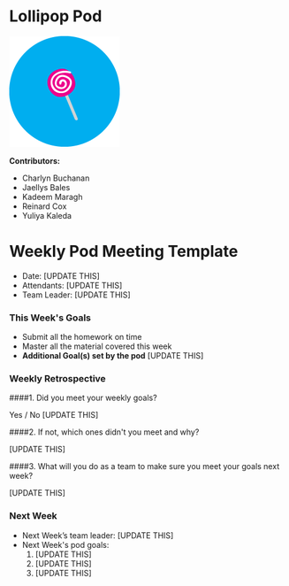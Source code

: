 # Lollipop Pod

![lollipop](pods-lollipop.png)

**Contributors:**

* Charlyn Buchanan
* Jaellys Bales
* Kadeem Maragh
* Reinard Cox
* Yuliya Kaleda

# Weekly Pod Meeting Template

* Date: [UPDATE THIS]
* Attendants: [UPDATE THIS]
* Team Leader: [UPDATE THIS]

### This Week's Goals

* Submit all the homework on time
* Master all the material covered this week
* **Additional Goal(s) set by the pod** [UPDATE THIS]

### Weekly Retrospective

####1. Did you meet your weekly goals?

Yes / No [UPDATE THIS]

####2. If not, which ones didn't you meet and why?

[UPDATE THIS]

####3. What will you do as a team to make sure you meet your goals next week?

[UPDATE THIS]

### Next Week

* Next Week’s team leader: [UPDATE THIS]
* Next Week's pod goals:
  1. [UPDATE THIS]
  2. [UPDATE THIS]
  3. [UPDATE THIS]

